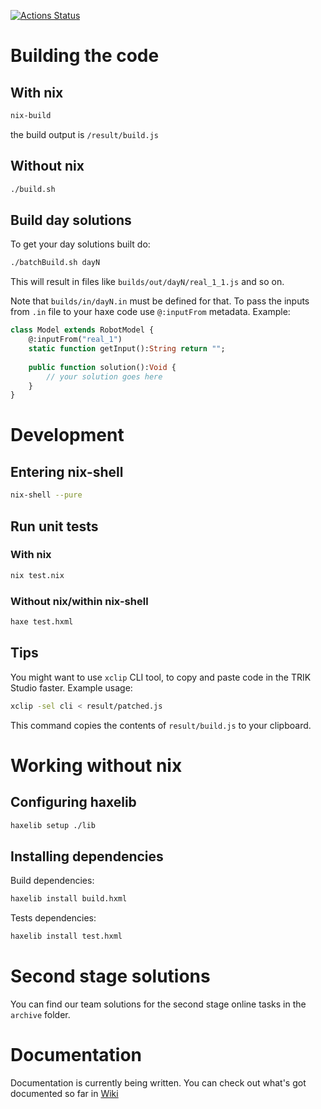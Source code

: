[![Actions Status](https://github.com/run4w4y/nti_irs/workflows/CI/badge.svg)](https://github.com/run4w4y/nti_irs/actions)

# Building the code
## With nix
```bash
nix-build
```
the build output is `/result/build.js`

## Without nix
```bash
./build.sh
```

## Build day solutions
To get your day solutions built do:
```bash
./batchBuild.sh dayN
```
This will result in files like `builds/out/dayN/real_1_1.js` and so on.

Note that `builds/in/dayN.in` must be defined for that. To pass the inputs from `.in` file to your haxe code use `@:inputFrom` metadata. Example:
```haxe
class Model extends RobotModel {
    @:inputFrom("real_1")
    static function getInput():String return "";
    
    public function solution():Void {
        // your solution goes here
    }
}
```

# Development
## Entering nix-shell
```bash
nix-shell --pure
```

## Run unit tests
### With nix
```bash
nix test.nix
```
### Without nix/within nix-shell
```bash
haxe test.hxml
```

## Tips
You might want to use `xclip` CLI tool, to copy and paste code in the TRIK Studio faster. Example usage:
```bash
xclip -sel cli < result/patched.js
```
This command copies the contents of `result/build.js` to your clipboard.

# Working without nix
## Configuring haxelib
```bash
haxelib setup ./lib
```

## Installing dependencies
Build dependencies:
```bash
haxelib install build.hxml
```
Tests dependencies:
```bash
haxelib install test.hxml
```

# Second stage solutions
You can find our team solutions for the second stage online tasks in the `archive` folder. 

# Documentation
Documentation is currently being written. You can check out what's got documented so far in [Wiki](https://github.com/run4w4y/nti_irs/wiki)
